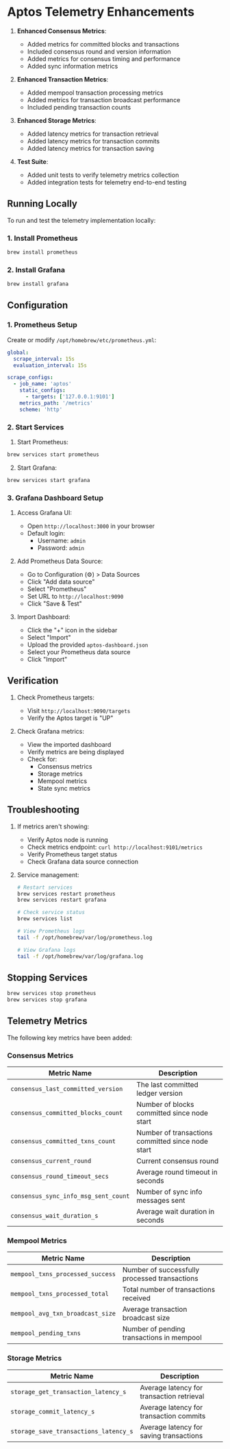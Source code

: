 # Aptos Telemetry Enhancements

1. **Enhanced Consensus Metrics**:
   - Added metrics for committed blocks and transactions
   - Included consensus round and version information
   - Added metrics for consensus timing and performance
   - Added sync information metrics

2. **Enhanced Transaction Metrics**:
   - Added mempool transaction processing metrics
   - Added metrics for transaction broadcast performance
   - Included pending transaction counts

3. **Enhanced Storage Metrics**:
   - Added latency metrics for transaction retrieval
   - Added latency metrics for transaction commits
   - Added latency metrics for transaction saving

4. **Test Suite**:
   - Added unit tests to verify telemetry metrics collection
   - Added integration tests for telemetry end-to-end testing

## Running Locally

To run and test the telemetry implementation locally:

### 1. Install Prometheus

```bash
brew install prometheus
```

### 2. Install Grafana

```bash
brew install grafana
```

## Configuration

### 1. Prometheus Setup

Create or modify `/opt/homebrew/etc/prometheus.yml`:

```yaml
global:
  scrape_interval: 15s
  evaluation_interval: 15s

scrape_configs:
  - job_name: 'aptos'
    static_configs:
      - targets: ['127.0.0.1:9101']
    metrics_path: '/metrics'
    scheme: 'http'
```

### 2. Start Services

1. Start Prometheus:
```bash
brew services start prometheus
```

2. Start Grafana:
```bash
brew services start grafana
```

### 3. Grafana Dashboard Setup

1. Access Grafana UI:
   - Open `http://localhost:3000` in your browser
   - Default login: 
     - Username: `admin`
     - Password: `admin`

2. Add Prometheus Data Source:
   - Go to Configuration (⚙️) > Data Sources
   - Click "Add data source"
   - Select "Prometheus"
   - Set URL to `http://localhost:9090`
   - Click "Save & Test"

3. Import Dashboard:
   - Click the "+" icon in the sidebar
   - Select "Import"
   - Upload the provided `aptos-dashboard.json`
   - Select your Prometheus data source
   - Click "Import"

## Verification

1. Check Prometheus targets:
   - Visit `http://localhost:9090/targets`
   - Verify the Aptos target is "UP"

2. Check Grafana metrics:
   - View the imported dashboard
   - Verify metrics are being displayed
   - Check for:
     - Consensus metrics
     - Storage metrics
     - Mempool metrics
     - State sync metrics

## Troubleshooting

1. If metrics aren't showing:
   - Verify Aptos node is running
   - Check metrics endpoint: `curl http://localhost:9101/metrics`
   - Verify Prometheus target status
   - Check Grafana data source connection

2. Service management:
   ```bash
   # Restart services
   brew services restart prometheus
   brew services restart grafana

   # Check service status
   brew services list

   # View Prometheus logs
   tail -f /opt/homebrew/var/log/prometheus.log

   # View Grafana logs
   tail -f /opt/homebrew/var/log/grafana.log
   ```

## Stopping Services

```bash
brew services stop prometheus
brew services stop grafana
``` 

## Telemetry Metrics

The following key metrics have been added:

### Consensus Metrics

| Metric Name | Description |
|-------------|-------------|
| `consensus_last_committed_version` | The last committed ledger version |
| `consensus_committed_blocks_count` | Number of blocks committed since node start |
| `consensus_committed_txns_count` | Number of transactions committed since node start |
| `consensus_current_round` | Current consensus round |
| `consensus_round_timeout_secs` | Average round timeout in seconds |
| `consensus_sync_info_msg_sent_count` | Number of sync info messages sent |
| `consensus_wait_duration_s` | Average wait duration in seconds |

### Mempool Metrics

| Metric Name | Description |
|-------------|-------------|
| `mempool_txns_processed_success` | Number of successfully processed transactions |
| `mempool_txns_processed_total` | Total number of transactions received |
| `mempool_avg_txn_broadcast_size` | Average transaction broadcast size |
| `mempool_pending_txns` | Number of pending transactions in mempool |

### Storage Metrics

| Metric Name | Description |
|-------------|-------------|
| `storage_get_transaction_latency_s` | Average latency for transaction retrieval |
| `storage_commit_latency_s` | Average latency for transaction commits |
| `storage_save_transactions_latency_s` | Average latency for saving transactions |
